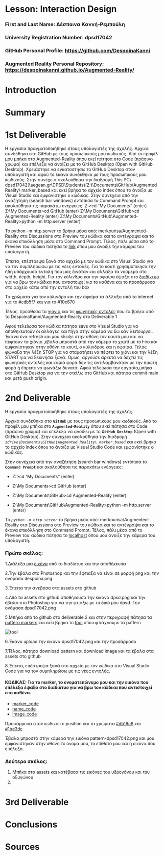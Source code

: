 # Lesson: Interaction Design

### First and Last Name: Δέσποινα Καννή-Ρεμπούλη
### University Registration Number: dpsd17042
### GitHub Personal Profile: https://github.com/DespoinaKanni
### Augmented Reality Personal Repository: https://despoinakanni.github.io/Augmented-Reality/

# Introduction

# Summary


# 1st Deliverable
Η εργασία πραγματοποιήθηκε στους υπολογιστές της σχολής.
Αρχικά συνδέθηκα στο GitHub με τους προσωπικούς μου κωδικούς. Από το προφίλ μου μπήκα στο Augmented-Reality όπου εκεί πάτησα στο Code (πράσινο χρώμα) και επέλεξα να ανοίξει με το GitHub Desktop (Open with GitHub Desktop). Χρειάστηκε να εγκαταστήσω το GitHub Desktop στον υπολογιστή και αφού το έκανα συνδέθηκα με τους προσωπικούς μου κωδικούς. Στην συνέχεια ακολούθησα την διαδρομή This PC\ dpsd17042(\\aegean.gr\DPSD\Students)(Z:)\Documents\GitHub\Augmented Reality\ marker_based και εκεί βρήκα το αρχείο index όπου το άνοιξα με Visual Studio και εμφανίστηκε ο κώδικας. Στην συνέχεια από την αναζήτηση (search bar windows) εντόπισα το Command Prompt και ακολούθησα τις παρακάτω ενέργειες:
Z:\>cd “My Documents” (enter) 
Z:\My Documents>cd GitHub (enter)
Z:\My Documents\GitHub>cd Augmented-Reality (enter)
Z:\My Documents\GitHub\Augmented-Reality>python -m http.server (enter)

Το python -m http.server το βρήκα μέσα από: merkourisa/Augmented-Reality στα Discussions στο Preview του κώδικα και το αντέγραψα και το έκανα επικόλληση μέσα στο Command Prompt.
Τέλος, πάλι μέσα από το Preview του κώδικα πάτησα το [link](http://localhost:8000/) όπου μου άνοιξε την κάμερα του υπολογιστή.

Έπειτα, επέστρεψα ξανά στο αρχείο με τον κώδικα στο Visual Studio για να τον συμπληρώσω με τις νέες εντολές.
Για το κουτί χρησιμοποίησα την ήδη υπάρχουσα εντολή που μας δινόταν και άλλαξα τα νούμερα στο  width, depth, height.
Για τον κύλινδρο και την σφαίρα έψαξα στο [διαδίκτυο](https://medium.com/analytics-vidhya/a-frame-changing-environment-tutorial-a71bc69202d4)
για να βρω τον κώδικα που αντιστοιχεί για το καθένα και το προσάρμοσα στο αρχείο κάτω από την εντολή του box

Τα χρώματα για τον κύλινδρο και την σφαίρα τα άλλαξα από το internet για το [#cdb5f7](https://www.google.gr/search?q=%23cdb5f7&sxsrf=APq-WBuCsZkOJofs0UVSw8lEl-aS4X9sOg%3A1647974436656&source=hp&ei=JBg6Yq-tJcKQxc8P-oauYA&iflsig=AHkkrS4AAAAAYjomNB-5rZW3gtRtOHQfyqIx_FHVlLai&ved=0ahUKEwivz5KXr9r2AhVCSPEDHXqDCwwQ4dUDCAc&uact=5&oq=%23cdb5f7&gs_lcp=Cgdnd3Mtd2l6EAM6BwgjEOoCECdQ1eyBBFjV7IEEYPb3gQRoAXAAeACAAZ0CiAGdApIBAzItMZgBAKABAqABAbABCg&sclient=gws-wiz) και για το [#10e670](https://www.google.gr/search?q=%2310e670&sxsrf=APq-WBtejlm9TU_fqOYZft7HuOrm-dBfVA%3A1647982858358&ei=Cjk6Yu-0FZabkgX12qz4Dw&ved=0ahUKEwjv4fjGztr2AhWWjaQKHXUtC_8Q4dUDCA4&uact=5&oq=%2310e670&gs_lcp=Cgdnd3Mtd2l6EAM6BwgjEOoCECdKBAhBGABKBAhGGABQAFjEFmDyKmgBcAB4AIABowGIAaMBkgEDMC4xmAEAoAEBoAECsAEKwAEB&sclient=gws-wiz)


Τέλος, πρόσθεσα τα [χιόνια](https://www.npmjs.com/package/aframe-particle-system-component) και τις [φωνητικές εντολές](https://www.npmjs.com/package/aframe-speech-command-component) που τα βρήκα από το  DespoinaKanni/Augmented-Reality στο Deliverable 1

Αφού τελείωσα τον κώδικα πάτησα save στο Visual Studio για να αποθηκευτούν οι αλλαγές και πήγα στην κάμερα να δω εάν λειτουργεί. Έκανα ένα refresh και μου εδειξε στην οθόνη τον εαυτό μου και να πέφτουν τα χιόνια ,έβαλα μπροστά από την κάμερα το χαρτί με το hiro και εμφανίστηκαν στην οθόνη το κουτί, ο κύλινδρος και η σφαίρα. Τέλος φώναξα την λέξη STOP για να σταματήσει να πέφτει το χιόνι και την λέξη START για να ξεκινήσει ξανά. Όμως, αργούσε αρκετά να δεχτεί τις φωνητικές εντολές και καμιά φορά δεν τις αντιλαμβανόταν με την πρώτη φορά ή έπρεπε να φωνάξω δυνατά. Αφού τελείωσα την εργασία,μπήκα στο GitHub Desktop για να την στείλω στο GitHub και πάτησα commit main και μετά push origin.



# 2nd Deliverable

Η εργασία πραγματοποιήθηκε στους υπολογιστές της σχολής.

Αρχικά συνδέθηκα στο **`GitHub`** με τους προσωπικούς μου κωδικούς. Από το προφίλ μου μπήκα στο **`Augmented-Reality`** όπου εκεί πάτησα στο Code (πράσινο χρώμα) και επέλεξα να ανοίξει με το **`GitHub Desktop`** (Open with GitHub Desktop). Στην συνέχεια ακολούθησα την διαδρομή *`zdrive\Documents\GitHub\Augmented Reality\ marker_based`* και εκεί βρήκα το αρχείο index όπου το άνοιξα με Visual Studio Code και εμφανίστηκε ο κώδικας. 

Στην συνέχεια από την αναζήτηση (search bar windows) εντόπισα το **`Command Prompt`** και ακολούθησα τις παρακάτω ενέργειες:

* Z:\>cd “My Documents” (enter) 

* Z:\My Documents>cd GitHub (enter)

* Z:\My Documents\GitHub>cd Augmented-Reality (enter)

* Z:\My Documents\GitHub\Augmented-Reality>python -m http.server (enter)

Το *`python -m http.server`* το βρήκα μέσα από: merkourisa/Augmented-Reality στα Discussions στο Preview του κώδικα και το αντέγραψα και το έκανα επικόλληση στο Command Prompt. Τέλος, πάλι μέσα από το Preview του κώδικα πάτησα το [localhost](http://localhost:8000/) όπου μου άνοιξε την κάμερα του υπολογιστή.


### Πρώτο σκέλος:


1.Διάλεξα μια [εικόνα](https://www.google.gr/search?q=rabbit+&tbm=isch&ved=2ahUKEwixgL36hdr3AhUOgv0HHau1By4Q2-cCegQIABAA&oq=rabbit+&gs_lcp=CgNpbWcQAzIFCAAQgAQyBQgAEIAEMgUIABCABDIFCAAQgAQyBQgAEIAEMgUIABCABDIFCAAQgAQyBQgAEIAEMgUIABCABDIFCAAQgAQ6BAgjECc6BAgAEBg6BggAEAoQGDoHCCMQ6gIQJzoECAAQQzoICAAQgAQQsQM6CAgAELEDEIMBUMkIWL8mYM41aAFwAHgAgAF8iAGtB5IBAzAuOJgBAKABAaoBC2d3cy13aXotaW1nsAEKwAEB&sclient=img&ei=yQh9YvH3CI6E9u8Pq-ue8AI&bih=920&biw=1903&hl=el#imgrc=zuW48o82JPTc1M) από το διαδίκτυο και την αποθήκευσα

2.Την έβαλα στο Photoshop και την έφτιαξα να είναι σε μορφή png και την ονόμασα despoina.png 

3.Έπειτα την ανέβασα στα assets στο github

4.Από τα assets στο github αποθήκευσα την εικόνα dpsd.png και την έβαλα στο Photoshop για να την φτιάξω με το δικό μου dpsd. Την ονόμασα dpsd17042.png

5.Μπήκα από το github στο deliverable 2 και στην περιγραφή πάτησα τα [pattern markers](https://ar-js-org.github.io/AR.js-Docs/marker-based/) και εκεί βρήκα το [tool](https://ar-js-org.github.io/AR.js/three.js/examples/marker-training/examples/generator.html) όπου φτιάχνουμε τα pattern 


![tool](https://user-images.githubusercontent.com/100956507/168103183-53e38828-9170-4dee-b96b-24d13dc78a4c.png)



6.Έκανα upload την εικόνα dpsd17042.png και την προσάρμοσα

7.Τέλος, πάτησα download pattern και download image και τα έβαλα στα assets στο github

8.Έπειτα, επέστρεψα ξανά στο αρχείο με τον κώδικα στο Visual Studio Code για να τον συμπληρώσω με τις νέες εντολές.

#### ΚΩΔΙΚΑΣ: Για το marker, το ονοματεπώνυμο μου και την εικόνα που επέλεξα έψαξα στο διαδίκτυο για να βρω τον κώδικα που αντιστοιχεί στο καθένα.

* [marker_code](https://aframe.io/blog/arjs/)
* [name_code](https://aframe.io/docs/1.3.0/primitives/a-text.html)
* [image_code](https://levelup.gitconnected.com/simple-augmented-reality-ar-integration-with-a-frame-f625e9dc66b8)

Προσάρμοσα στον κώδικα το position και τα χρώματα [#db16c8](https://www.google.gr/search?q=%23db16c8&sxsrf=ALiCzsY3EBaKlVR1CUDX8tKF80aV4c6_Cw%3A1652440043801&source=hp&ei=6zt-Yq2JLob2sAf576TIDw&iflsig=AJiK0e8AAAAAYn5J-63xFz8nrhJ2vQ9YagoIKGPATw5m&ved=0ahUKEwjtqsjuqtz3AhUGO-wKHfk3CfkQ4dUDCAc&uact=5&oq=%23db16c8&gs_lcp=Cgdnd3Mtd2l6EANQAFgAYKcJaABwAHgAgAF_iAF_kgEDMC4xmAEAoAECoAEB&sclient=gws-wiz) και [#1be3dc](https://www.google.gr/search?q=%231be3dc&sxsrf=ALiCzsZVKj05ia0bsPvkfI0QUbbqXT8tYw%3A1652440085991&source=hp&ei=FTx-YqiDOaTgkgWeqrKQDw&iflsig=AJiK0e8AAAAAYn5KJdT_ow-_-Cv6cpkG98paf4P3SAC1&ved=0ahUKEwjo4daCq9z3AhUksKQKHR6VDPIQ4dUDCAc&uact=5&oq=%231be3dc&gs_lcp=Cgdnd3Mtd2l6EANQAFgAYPQHaABwAHgAgAF4iAF4kgEDMC4xmAEAoAECoAEB&sclient=gws-wiz)


Έβαλα μπροστά στην κάμερα την εικόνα pattern-dpsd17042.png και μου εμφανίστηκαν στην οθόνη το όνομα μου, το επίθετο μου και η εικόνα που επέλεξα.

### Δεύτερο σκέλος:

1. Μπήκα στα assets και κατέβασα τις εικόνες του υδρογόνου και του οξυγώνου 
2. 










# 3rd Deliverable 


# Conclusions


# Sources
